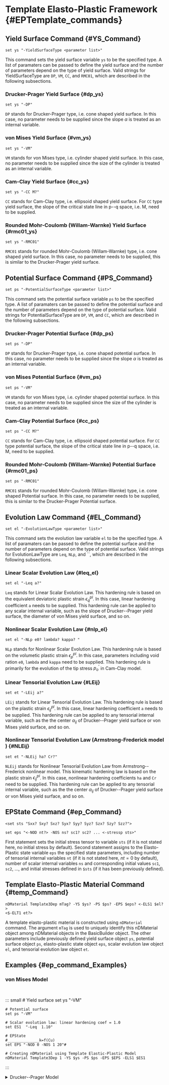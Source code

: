 # Template Elasto-Plastic Framework {#EPTemplate_commands}

## Yield Surface Command {#YS_Command}

    set ys "-YieldSurfaceType <parameter list>"

This command sets the yield surface variable `ys` to be the specified
type. A list of paramaters can be passed to define the yield surface and
the number of parameters depend on the type of yield surface. Valid
strings for YieldSurfaceType are `DP`, `VM`, `CC`, and `RMC01`, which
are described in the following subsections.

### Drucker-Prager Yield Surface {#dp_ys}

    set ys "-DP"

`DP` stands for Drucker-Prager type, i.e. cone shaped yield surface. In
this case, no parameter needs to be supplied since the slope $\alpha$ is
treated as an internal variable.

### von Mises Yield Surface {#vm_ys}

    set ys "-VM"

`VM` stands for von Mises type, i.e. cylinder shaped yield surface. In
this case, no parameter needs to be supplied since the size of the
cylinder is treated as an internal variable.

### Cam-Clay Yield Surface {#cc_ys}

    set ys "-CC M?"

`CC` stands for Cam-Clay type, i.e. ellipsoid shaped yield surface. For
`CC` type yield surface, the slope of the critical state line in p--q
space, i.e. M, need to be supplied.

### Rounded Mohr-Coulomb (Willam-Warnke) Yield Surface {#rmc01_ys}

    set ys "-RMC01"

`RMC01` stands for rounded Mohr-Coulomb (Willam-Warnke) type, i.e. cone
shaped yield surface. In this case, no parameter needs to be supplied,
this is similar to the Drucker-Prager yield surface.

## Potential Surface Command {#PS_Command}

    set ps "-PotentialSurfaceType <parameter list>"

This command sets the potential surface variable `ps` to be the
specified type. A list of paramaters can be passed to define the
potential surface and the number of parameters depend on the type of
potential surface. Valid strings for PotentialSurfaceType are `DP`,
`VM`, and `CC`, which are described in the following subsections.

### Drucker-Prager Potential Surface {#dp_ps}

    set ps "-DP"

`DP` stands for Drucker-Prager type, i.e. cone shaped potential surface.
In this case, no parameter needs to be supplied since the slope $\alpha$
is treated as an internal variable.

### von Mises Potential Surface {#vm_ps}

    set ps "-VM"

`VM` stands for von Mises type, i.e. cylinder shaped potential surface.
In this case, no parameter needs to be supplied since the size of the
cylinder is treated as an internal variable.

### Cam-Clay Potential Surface {#cc_ps}

    set ps "-CC M?"

`CC` stands for Cam-Clay type, i.e. ellipsoid shaped potential surface.
For `CC` type potential surface, the slope of the critical state line in
p--q space, i.e. M, need to be supplied.

### Rounded Mohr-Coulomb (Willam-Warnke) Potential Surface {#rmc01_ps}

    set ps "-RMC01"

`RMC01` stands for rounded Mohr-Coulomb (Willam-Warnke) type, i.e. cone
shaped Potential surface. In this case, no parameter needs to be
supplied, this is similar to the Drucker-Prager Potential surface.

## Evolution Law Command {#EL_Command}

    set el "-EvolutionLawType <parameter list>"

This command sets the evolution law variable `el` to be the specified
type. A list of paramaters can be passed to define the potential surface
and the number of parameters depend on the type of potential surface.
Valid strings for EvolutionLawType are `Leq`, `NLp`, and ``, which are
described in the following subsections.

### Linear Scalar Evolution Law {#leq_el}

    set el "-Leq a?"

`Leq` stands for Linear Scalar Evolution Law. This hardening rule is
based on the equivalent deviatoric plastic strain $\epsilon_q^{pl}$. In
this case, linear hardening coefficient `a` needs to be supplied. This
hardening rule can be applied to any scalar internal variable, such as
the slope of Drucker--Prager yield surface, the diameter of von Mises
yield surface, and so on.

### Nonlinear Scalar Evolution Law {#nlp_el}

    set el "-NLp e0? lambda? kappa? "

`NLp` stands for Nonlinear Scalar Evolution Law. This hardening rule is
based on the volumetic plastic strain $\epsilon_p^{pl}$. In this case,
parameters including void ration `e0`, `lambda` and `kappa` need to be
supplied. This hardening rule is primarily for the evolution of the tip
stress $p^{'}_{o}$ in Cam-Clay model.

### Linear Tensorial Evolution Law {#LEij}

    set et "-LEij a?"

`LEij` stands for Linear Tensorial Evolution Law. This hardening rule is
based on the plastic strain $\epsilon_{ij}^{pl}$. In this case, linear
hardening coefficient `a` needs to be supplied. This hardening rule can
be applied to any tensorial internal variable, such as the the center
$\alpha_{ij}$ of Drucker--Prager yield surface or von Mises yield
surface, and so on.

### Nonlinear Tensorial Evolution Law (Armstrong-Frederick model ) {#NLEij}

    set et "-NLEij ha? Cr?" 

`NLEij` stands for Nonlinear Tensorial Evolution Law from
Armstrong--Frederick nonlinear model. This kinematic hardening law is
based on the plastic strain $\epsilon_{ij}^{pl}$. In this case,
nonlinear hardening coefficients `ha` and `Cr` need to be supplied. This
hardening rule can be applied to any tensorial internal variable, such
as the the center $\alpha_{ij}$ of Drucker--Prager yield surface or von
Mises yield surface, and so on.

## EPState Command {#ep_Command}

    <set sts "Sxx? Sxy? Sxz? Syx? Syy? Syz? Szx? Szy? Szz?"> 

    set eps "<-NOD nt?> -NOS ns? sc1? sc2? ... <-stressp sts>"

First statement sets the initial stress tensor to variable `sts` (if it
is not stated here, no initial stress by default). Second statement
assigns to the Elasto-Plastic state variable `eps` the specified state
parameters, including number of tensorial internal variables `nt` (if it
is not stated here, $nt=0$ by default), number of scalar internal
variables `ns` and corresponding initial values `sc1`, `sc2`, \..., and
initial stresses defined in `$sts` (if it has been previously defined).

## Template Elasto-Plastic Material Command {#temp_Command}

    nDMaterial Template3Dep mTag? -YS $ys? -PS $ps? -EPS $eps? <-ELS1 $el?> 
    <$-ELT1 et?>

A template elasto-plastic material is constructed using `nDMaterial`
command. The argument `mTag` is used to uniquely identify this
nDMaterial object among nDMaterial objects in the BasicBuilder object.
The other parameters include previously defined yield surface object
`ys`, potential surface object `ps`, elasto-plastic state object `eps`,
scalar evolution law object `el`, and tensorial evolution law object
`et`.

## Examples {#ep_command_Examples}

### von Mises Model

 

::: small
    # Yield surface 
    set ys "-VM"

    # Potential surface
    set ps "-VM"

    # Scalar evolution law: linear hardening coef = 1.0
    set ES1  "-Leq  1.10"

    # EPState
    #______________k=f(Cu)
    set EPS "-NOD 0 -NOS 1 20"#

    # Creating nDMaterial using Template Elastic-Plastic Model
    nDMaterial Template3Dep 1 -YS $ys -PS $ps -EPS $EPS -ELS1 $ES1
:::

<details><summary>Drucker--Prager Model</summary>
```tcl
    # Yield surface 
    set ys "-DP"

    # Potential surface
    set ps "-DP 0.1"

    # Scalar evolution law: linear hardening coef = 1.0
    set ES1  "-Leq  1.10"

    # Initial stress
    set sts "0.10 0 0  0 0.10 0  0 0 0.10"

    # EPState
    #______________alpha___k
    set EPS "-NOD 0 -NOS 2 0.2 0.0 -stressp $sts"
    #
    # where
    #alpha = 2 sin(phi) / (3^0.5) / (3-sin(phi) ), phi is the friction angle
    # and k is the cohesion

    # Creating nDMaterial using Template Elastic-Plastic Model
    nDMaterial Template3Dep 1 -YS $ys -PS $ps -EPS $EPS -ELS1 $ES1
```

</details>
 
<details><summary>Cam-clay Model</summary>

```tcl
    # Yield surface M = 1.2
    set ys "-CC 1.2"

    # Potential surface M = 1.2
    set ps "-CC 1.2"

    # Scalar evolution law___void ratio___Lamda___Kappa 
    set ES1  "-NLp           0.85        0.19   0.06"

    # Initial stress
    set sts "0.10 0 0  0 0.10 0  0 0 0.10"

    #________________po
    set EPS "-NOS 1 200.1 -stressp $sts"

    #
    nDMaterial Template3Dep 1 -YS $ys -PS $ps -EPS $EPS -ELS1 $ES1
```
</details>

